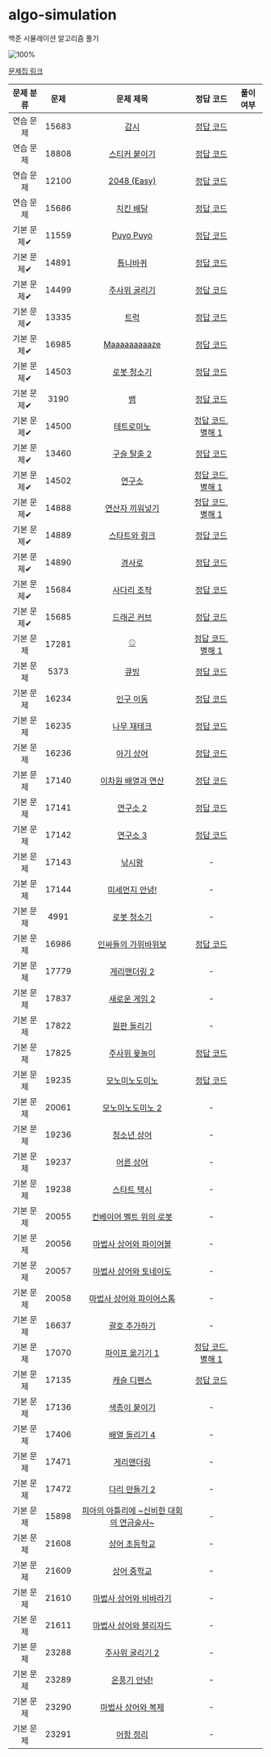 # algo-simulation
백준 시뮬레이션 알고리즘 풀기


![100%](https://progress-bar.dev/0/?scale=60&title=progress&width=500&color=babaca&suffix=/60)

[문제집 링크](https://www.acmicpc.net/workbook/view/7316)

| 문제 분류 | 문제 | 문제 제목 | 정답 코드 | 풀이 여부 |
| :--: | :--: | :--: | :--: | :--: |
| 연습 문제 | 15683 | [감시](https://www.acmicpc.net/problem/15683) | [정답 코드](../0x0D/solutions/15683.cpp) | |
| 연습 문제 | 18808 | [스티커 붙이기](https://www.acmicpc.net/problem/18808) | [정답 코드](../0x0D/solutions/18808.cpp) | |
| 연습 문제 | 12100 | [2048 (Easy)](https://www.acmicpc.net/problem/12100) | [정답 코드](../0x0D/solutions/12100.cpp) | |
| 연습 문제 | 15686 | [치킨 배달](https://www.acmicpc.net/problem/15686) | [정답 코드](../0x0D/solutions/15686.cpp) | |
| 기본 문제✔ | 11559 | [Puyo Puyo](https://www.acmicpc.net/problem/11559) | [정답 코드](../0x0D/solutions/11559.cpp) | |
| 기본 문제✔ | 14891 | [톱니바퀴](https://www.acmicpc.net/problem/14891) | [정답 코드](../0x0D/solutions/14891.cpp) | |
| 기본 문제✔ | 14499 | [주사위 굴리기](https://www.acmicpc.net/problem/14499) | [정답 코드](../0x0D/solutions/14499.cpp) | |
| 기본 문제✔ | 13335 | [트럭](https://www.acmicpc.net/problem/13335) | [정답 코드](../0x0D/solutions/13335.cpp) | |
| 기본 문제✔ | 16985 | [Maaaaaaaaaze](https://www.acmicpc.net/problem/16985) | [정답 코드](../0x0D/solutions/16985.cpp) | |
| 기본 문제✔ | 14503 | [로봇 청소기](https://www.acmicpc.net/problem/14503) | [정답 코드](../0x0D/solutions/14503.cpp) | |
| 기본 문제✔ | 3190 | [뱀](https://www.acmicpc.net/problem/3190) | [정답 코드](../0x0D/solutions/3190.cpp) | |
| 기본 문제✔ | 14500 | [테트로미노](https://www.acmicpc.net/problem/14500) | [정답 코드](../0x0D/solutions/14500.cpp), [별해 1](../0x0D/solutions/14500_1.cpp) ||
| 기본 문제✔ | 13460 | [구슬 탈출 2](https://www.acmicpc.net/problem/13460) | [정답 코드](../0x0D/solutions/13460.cpp) | |
| 기본 문제✔ | 14502 | [연구소](https://www.acmicpc.net/problem/14502) | [정답 코드](../0x0D/solutions/14502.cpp), [별해 1](../0x0D/solutions/14502_1.cpp) | |
| 기본 문제✔ | 14888 | [연산자 끼워넣기](https://www.acmicpc.net/problem/14888) | [정답 코드](../0x0D/solutions/14888.cpp), [별해 1](../0x0D/solutions/14888_1.cpp) | |
| 기본 문제✔ | 14889 | [스타트와 링크](https://www.acmicpc.net/problem/14889) | [정답 코드](../0x0D/solutions/14889.cpp) | |
| 기본 문제✔ | 14890 | [경사로](https://www.acmicpc.net/problem/14890) | [정답 코드](../0x0D/solutions/14890.cpp) | |
| 기본 문제✔ | 15684 | [사다리 조작](https://www.acmicpc.net/problem/15684) | [정답 코드](../0x0D/solutions/15684.cpp) | |
| 기본 문제✔ | 15685 | [드래곤 커브](https://www.acmicpc.net/problem/15685) | [정답 코드](../0x0D/solutions/15685.cpp) | |
| 기본 문제 | 17281 | [⚾](https://www.acmicpc.net/problem/17281) | [정답 코드](../0x0D/solutions/17281.cpp), [별해 1](../0x0D/solutions/17281_1.cpp) | |
| 기본 문제 | 5373 | [큐빙](https://www.acmicpc.net/problem/5373) | [정답 코드](../0x0D/solutions/5373.cpp) | |
| 기본 문제 | 16234 | [인구 이동](https://www.acmicpc.net/problem/16234) | [정답 코드](../0x0D/solutions/16234.cpp) | |
| 기본 문제 | 16235 | [나무 재테크](https://www.acmicpc.net/problem/16235) | [정답 코드](../0x0D/solutions/16235.cpp) | |
| 기본 문제 | 16236 | [아기 상어](https://www.acmicpc.net/problem/16236) | [정답 코드](../0x0D/solutions/16236.cpp) | |
| 기본 문제 | 17140 | [이차원 배열과 연산](https://www.acmicpc.net/problem/17140) | [정답 코드](../0x0D/solutions/17140.cpp) | |
| 기본 문제 | 17141 | [연구소 2](https://www.acmicpc.net/problem/17141) | [정답 코드](../0x0D/solutions/17141.cpp) | |
| 기본 문제 | 17142 | [연구소 3](https://www.acmicpc.net/problem/17142) | [정답 코드](../0x0D/solutions/17142.cpp) | |
| 기본 문제 | 17143 | [낚시왕](https://www.acmicpc.net/problem/17143) | - | |
| 기본 문제 | 17144 | [미세먼지 안녕!](https://www.acmicpc.net/problem/17144) | - | |
| 기본 문제 | 4991 | [로봇 청소기](https://www.acmicpc.net/problem/4991) | - | |
| 기본 문제 | 16986 | [인싸들의 가위바위보](https://www.acmicpc.net/problem/16986) | [정답 코드](../0x0D/solutions/16986.cpp) | |
| 기본 문제 | 17779 | [게리맨더링 2](https://www.acmicpc.net/problem/17779) | - | |
| 기본 문제 | 17837 | [새로운 게임 2](https://www.acmicpc.net/problem/17837) | - | |
| 기본 문제 | 17822 | [원판 돌리기](https://www.acmicpc.net/problem/17822) | - | |
| 기본 문제 | 17825 | [주사위 윷놀이](https://www.acmicpc.net/problem/17825) | [정답 코드](../0x0D/solutions/17825.cpp) | |
| 기본 문제 | 19235 | [모노미노도미노](https://www.acmicpc.net/problem/19235) | [정답 코드](../0x0D/solutions/19235.cpp) | |
| 기본 문제 | 20061 | [모노미노도미노 2](https://www.acmicpc.net/problem/20061) | - | |
| 기본 문제 | 19236 | [청소년 상어](https://www.acmicpc.net/problem/19236) | - | |
| 기본 문제 | 19237 | [어른 상어](https://www.acmicpc.net/problem/19237) | - | |
| 기본 문제 | 19238 | [스타트 택시](https://www.acmicpc.net/problem/19238) | - | |
| 기본 문제 | 20055 | [컨베이어 벨트 위의 로봇](https://www.acmicpc.net/problem/20055) | - | |
| 기본 문제 | 20056 | [마법사 상어와 파이어볼](https://www.acmicpc.net/problem/20056) | - | |
| 기본 문제 | 20057 | [마법사 상어와 토네이도](https://www.acmicpc.net/problem/20057) | - | |
| 기본 문제 | 20058 | [마법사 상어와 파이어스톰](https://www.acmicpc.net/problem/20058) | - | |
| 기본 문제 | 16637 | [괄호 추가하기](https://www.acmicpc.net/problem/16637) | - | |
| 기본 문제 | 17070 | [파이프 옮기기 1](https://www.acmicpc.net/problem/17070) | [정답 코드](../0x0D/solutions/17070.cpp), [별해 1](../0x0D/solutions/17070_1.cpp) | |
| 기본 문제 | 17135 | [캐슬 디펜스](https://www.acmicpc.net/problem/17135) | [정답 코드](../0x0D/solutions/17135.cpp) | |
| 기본 문제 | 17136 | [색종이 붙이기](https://www.acmicpc.net/problem/17136) | - | |
| 기본 문제 | 17406 | [배열 돌리기 4](https://www.acmicpc.net/problem/17406) | - | |
| 기본 문제 | 17471 | [게리맨더링](https://www.acmicpc.net/problem/17471) | - | |
| 기본 문제 | 17472 | [다리 만들기 2](https://www.acmicpc.net/problem/17472) | - | |
| 기본 문제 | 15898 | [피아의 아틀리에 ~신비한 대회의 연금술사~](https://www.acmicpc.net/problem/15898) | - | |
| 기본 문제 | 21608 | [상어 초등학교](https://www.acmicpc.net/problem/21608) | - | |
| 기본 문제 | 21609 | [상어 중학교](https://www.acmicpc.net/problem/21609) | - | |
| 기본 문제 | 21610 | [마법사 상어와 비바라기](https://www.acmicpc.net/problem/21610) | - | |
| 기본 문제 | 21611 | [마법사 상어와 블리자드](https://www.acmicpc.net/problem/21611) | - | |
| 기본 문제 | 23288 | [주사위 굴리기 2](https://www.acmicpc.net/problem/23288) | - | |
| 기본 문제 | 23289 | [온풍기 안녕!](https://www.acmicpc.net/problem/23289) | - | |
| 기본 문제 | 23290 | [마법사 상어와 복제](https://www.acmicpc.net/problem/23290) | - | |
| 기본 문제 | 23291 | [어항 정리](https://www.acmicpc.net/problem/23291) | - | |
